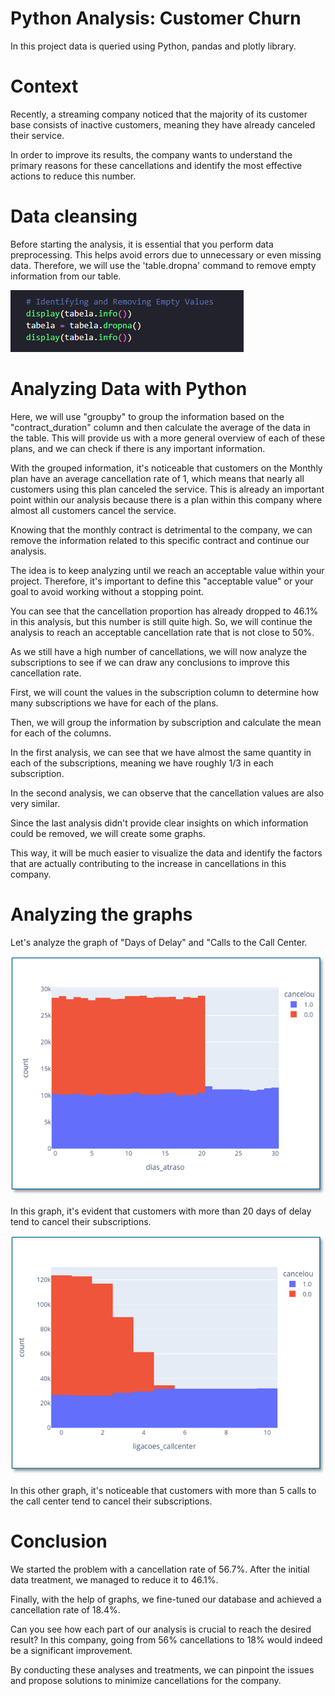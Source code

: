 # Python Analysis: Customer Churn

In this project data is queried using Python, pandas and plotly library.

# Context

Recently, a streaming company noticed that the majority of its customer base consists of inactive customers, meaning they have already canceled their service.

In order to improve its results, the company wants to understand the primary reasons for these cancellations and identify the most effective actions to reduce this number.

# Data cleansing

Before starting the analysis, it is essential that you perform data preprocessing. This helps avoid errors due to unnecessary or even missing data. Therefore, we will use the 'table.dropna' command to remove empty information from our table.

![Alt text](<Removing empty values-1.png>)

# Analyzing Data with Python

Here, we will use "groupby" to group the information based on the "contract_duration" column and then calculate the average of the data in the table. This will provide us with a more general overview of each of these plans, and we can check if there is any important information.

With the grouped information, it's noticeable that customers on the Monthly plan have an average cancellation rate of 1, which means that nearly all customers using this plan canceled the service. This is already an important point within our analysis because there is a plan within this company where almost all customers cancel the service.


Knowing that the monthly contract is detrimental to the company, we can remove the information related to this specific contract and continue our analysis.

The idea is to keep analyzing until we reach an acceptable value within your project. Therefore, it's important to define this "acceptable value" or your goal to avoid working without a stopping point.

You can see that the cancellation proportion has already dropped to 46.1% in this analysis, but this number is still quite high. So, we will continue the analysis to reach an acceptable cancellation rate that is not close to 50%.


As we still have a high number of cancellations, we will now analyze the subscriptions to see if we can draw any conclusions to improve this cancellation rate.

First, we will count the values in the subscription column to determine how many subscriptions we have for each of the plans. 

Then, we will group the information by subscription and calculate the mean for each of the columns.


In the first analysis, we can see that we have almost the same quantity in each of the subscriptions, meaning we have roughly 1/3 in each subscription.

In the second analysis, we can observe that the cancellation values are also very similar.


Since the last analysis didn't provide clear insights on which information could be removed, we will create some graphs. 

This way, it will be much easier to visualize the data and identify the factors that are actually contributing to the increase in cancellations in this company.

# Analyzing the graphs

Let's analyze the graph of "Days of Delay" and "Calls to the Call Center.

![Alt text](image-1.png)

In this graph, it's evident that customers with more than 20 days of delay tend to cancel their subscriptions.


![Alt text](image-3.png)

In this other graph, it's noticeable that customers with more than 5 calls to the call center tend to cancel their subscriptions.


# Conclusion

 We started the problem with a cancellation rate of 56.7%. After the initial data treatment, we managed to reduce it to 46.1%. 
 
 Finally, with the help of graphs, we fine-tuned our database and achieved a cancellation rate of 18.4%.
 
Can you see how each part of our analysis is crucial to reach the desired result? In this company, going from 56% cancellations to 18% would indeed be a significant improvement. 

By conducting these analyses and treatments, we can pinpoint the issues and propose solutions to minimize cancellations for the company.